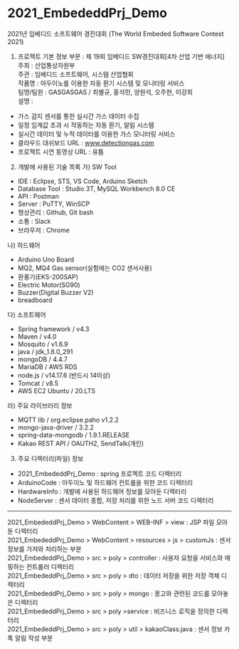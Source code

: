 # 2021_EmbededdPrj_Demo
2021년 임베디드 소프트웨어 경진대회
(The World Embeded Software Contest 2021)
1. 프로젝트 기본 정보
부문 : 제 19회 임베디드 SW경진대회[4차 산업 기반 에너지]<br>
주최 : 산업통상자원부<br>
주관 : 임베디드 소프트웨어, 시스템 산업협회<br>
작품명 : 아두이노를 이용한 자동 환기 시스템 및 모니터링 서비스<br>
팀명/팀원 : GASGASGAS / 최별규, 홍석민, 양원석, 오주현, 이강희<br>
설명 : 
- 가스 감지 센서를 통한 실시간 가스 데이터 수집
- 일정 임계값 초과 시 작동하는 자동 환기, 알림 시스템
- 실시간 데이터 및 누적 데이터를 이용한 가스 모니터링 서비스
- 클라우드 대쉬보드 URL : www.detectiongas.com
- 프로젝트 시연 동영상 URL : 유튭

2. 개발에 사용된 기술 목록
가) SW Tool
- IDE : Eclipse, STS, VS Code, Arduino Sketch
- Database Tool : Studio 3T, MySQL Workbench 8.0 CE
- API : Postman
- Server : PuTTY, WinSCP
- 형상관리 : Github, Git bash
- 소통 : Slack
- 브라우저 : Chrome

나) 하드웨어
- Arduino Uno Board
- MQ2, MQ4 Gas sensor(실험에는 CO2 센서사용)
- 환풍기(EKS-200SAP)
- Electric Motor(SG90)
- Buzzer(Digital Buzzer V2)
- breadboard 

다) 소프트웨어
- Spring framework /  v4.3
- Maven / v4.0
- Mosquito / v1.6.9
- java / jdk_1.8.0_291
- mongoDB / 4.4.7
- MariaDB / AWS RDS
- node.js / v14.17.6 (반드시 14이상)
- Tomcat / v8.5
- AWS EC2 Ubuntu / 20.LTS

라) 주요 라이브러리 정보
- MQTT lib / org.eclipse.paho v1.2.2
- mongo-java-driver / 3.2.2
- spring-data-mongodb / 1.9.1.RELEASE
- Kakao REST API / OAUTH2, SendTalk(개인)

3. 주요 디렉터리(파일) 정보
- 2021_EmbededdPrj_Demo : spring 프로젝트 코드 디렉터리<br>
- ArduinoCode : 아두이노 및 하드웨어 컨트롤을 위한 코드 디렉터리<br>
- HardwareInfo : 개발에 사용된 하드웨어 정보를 모아둔 디렉터리<br>
- NodeServer : 센서 데이터 종합, 저장 처리를 위한 노드 서버 코드 디렉터리<br>
---------------------------------------------------------------------------------------
2021_EmbededdPrj_Demo > WebContent > WEB-INF > view : JSP 파일 모아둔 디렉터리<br>
2021_EmbededdPrj_Demo > WebContent > resources > js > customJs : 센서 정보를 가져와 처리하는 부분<br>
2021_EmbededdPrj_Demo > src > poly > controller : 사용자 요청을 서비스와 매핑하는 컨트롤러 디렉터리 <br>
2021_EmbededdPrj_Demo > src > poly > dto : 데이터 저장을 위한 저장 객체 디렉터리<br>
2021_EmbededdPrj_Demo > src > poly > mongo : 몽고와 관련된 코드를 모아놓은 디렉터리<br>
2021_EmbededdPrj_Demo > src > poly >service : 비즈니스 로직을 정의한 디렉터리<br>
2021_EmbededdPrj_Demo > src > poly > util > kakaoClass.java : 센서 정보 카톡 알림 작성 부분 <br>
